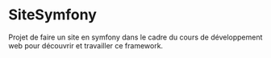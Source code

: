 # SiteSymfony
Projet de faire un site en symfony dans le cadre du cours de développement web pour découvrir et travailler ce framework.
